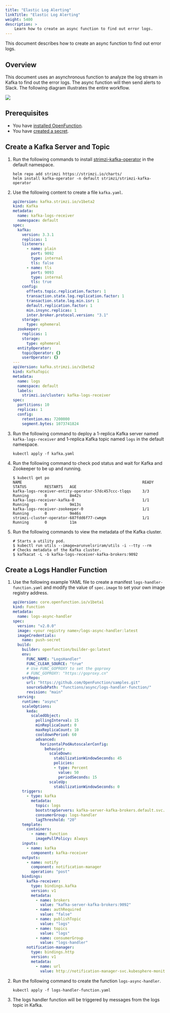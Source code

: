 ```yaml
---
title: "Elastic Log Alerting"
linkTitle: "Elastic Log Alerting"
weight: 5400
description: >	
    Learn how to create an async function to find out error logs.
---
```


This document describes how to create an async function to find out error logs.

## Overview

This document uses an asynchronous function to analyze the log stream in Kafka to find out the error logs. The async function will then send alerts to Slack. The following diagram illustrates the entire workflow.

![](/images/docs/en/best-practices/logs-handler-function/elastic-log-processing.png)

## Prerequisites

- You have [installed OpenFunction](../../getting-started/installation/).
- You have [created a secret](../../getting-started/quickstarts/prerequisites/).

## Create a Kafka Server and Topic

1. Run the following commands to install [strimzi-kafka-operator](https://github.com/strimzi/strimzi-kafka-operator) in the default namespace.

   ```shell
   helm repo add strimzi https://strimzi.io/charts/
   helm install kafka-operator -n default strimzi/strimzi-kafka-operator
   ```

2. Use the following content to create a file `kafka.yaml`.

   ```yaml
   apiVersion: kafka.strimzi.io/v1beta2
   kind: Kafka
   metadata:
     name: kafka-logs-receiver
     namespace: default
   spec:
     kafka:
       version: 3.3.1
       replicas: 1
       listeners:
         - name: plain
           port: 9092
           type: internal
           tls: false
         - name: tls
           port: 9093
           type: internal
           tls: true
       config:
         offsets.topic.replication.factor: 1
         transaction.state.log.replication.factor: 1
         transaction.state.log.min.isr: 1
         default.replication.factor: 1
         min.insync.replicas: 1
         inter.broker.protocol.version: "3.1"
       storage:
         type: ephemeral
     zookeeper:
       replicas: 1
       storage:
         type: ephemeral
     entityOperator:
       topicOperator: {}
       userOperator: {}
   ---
   apiVersion: kafka.strimzi.io/v1beta2
   kind: KafkaTopic
   metadata:
     name: logs
     namespace: default
     labels:
       strimzi.io/cluster: kafka-logs-receiver
   spec:
     partitions: 10
     replicas: 1
     config:
       retention.ms: 7200000
       segment.bytes: 1073741824
   ```

3. Run the following command to deploy a 1-replica Kafka server named `kafka-logs-receiver` and 1-replica Kafka topic named `logs` in the default namespace.

   ```shell
   kubectl apply -f kafka.yaml
   ```

4. Run the following command to check pod status and wait for Kafka and Zookeeper to be up and running.

   ```shell
   $ kubectl get po
   NAME                                                     READY   STATUS        RESTARTS   AGE
   kafka-logs-receiver-entity-operator-57dc457ccc-tlqqs     3/3     Running       0          8m42s
   kafka-logs-receiver-kafka-0                              1/1     Running       0          9m13s
   kafka-logs-receiver-zookeeper-0                          1/1     Running       0          9m46s
   strimzi-cluster-operator-687fdd6f77-cwmgm                1/1     Running       0          11m
   ```

5. Run the following commands to view the metadata of the Kafka cluster.

   ```shell
   # Starts a utility pod.
   $ kubectl run utils --image=arunvelsriram/utils -i --tty --rm
   # Checks metadata of the Kafka cluster.
   $ kafkacat -L -b kafka-logs-receiver-kafka-brokers:9092
   ```

## Create a Logs Handler Function

1. Use the following example YAML file to create a manifest `logs-handler-function.yaml` and modify the value of `spec.image` to set your own image registry address.

   ```yaml
   apiVersion: core.openfunction.io/v1beta1
   kind: Function
   metadata:
     name: logs-async-handler
   spec:
     version: "v2.0.0"
     image: <your registry name>/logs-async-handler:latest
     imageCredentials:
       name: push-secret
     build:
       builder: openfunction/builder-go:latest
       env:
         FUNC_NAME: "LogsHandler"
         FUNC_CLEAR_SOURCE: "true"
         # Use FUNC_GOPROXY to set the goproxy
         # FUNC_GOPROXY: "https://goproxy.cn"
       srcRepo:
         url: "https://github.com/OpenFunction/samples.git"
         sourceSubPath: "functions/async/logs-handler-function/"
         revision: "main"
     serving:
       runtime: "async"
       scaleOptions:
         keda:
           scaledObject:
             pollingInterval: 15
             minReplicaCount: 0
             maxReplicaCount: 10
             cooldownPeriod: 60
             advanced:
               horizontalPodAutoscalerConfig:
                 behavior:
                   scaleDown:
                     stabilizationWindowSeconds: 45
                     policies:
                     - type: Percent
                       value: 50
                       periodSeconds: 15
                   scaleUp:
                     stabilizationWindowSeconds: 0
       triggers:
         - type: kafka
           metadata:
             topic: logs
             bootstrapServers: kafka-server-kafka-brokers.default.svc.cluster.local:9092
             consumerGroup: logs-handler
             lagThreshold: "20"
       template:
         containers:
           - name: function
             imagePullPolicy: Always
       inputs:
         - name: kafka
           component: kafka-receiver
       outputs:
         - name: notify
           component: notification-manager
           operation: "post"
       bindings:
         kafka-receiver:
           type: bindings.kafka
           version: v1
           metadata:
             - name: brokers
               value: "kafka-server-kafka-brokers:9092"
             - name: authRequired
               value: "false"
             - name: publishTopic
               value: "logs"
             - name: topics
               value: "logs"
             - name: consumerGroup
               value: "logs-handler"
         notification-manager:
           type: bindings.http
           version: v1
           metadata:
             - name: url
               value: http://notification-manager-svc.kubesphere-monitoring-system.svc.cluster.local:19093/api/v2/alerts
   ```

2. Run the following command to create the function `logs-async-handler`.

   ```shell
   kubectl apply -f logs-handler-function.yaml
   ```

3. The logs handler function will be triggered by messages from the logs topic in Kafka.
